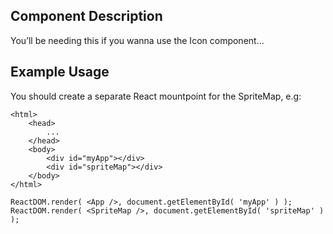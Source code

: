 ## Component Description

You’ll be needing this if you wanna use the Icon component...

## Example Usage

You should create a separate React mountpoint for the SpriteMap, e.g:
```
<html>
    <head>
        ...
    </head>
    <body>
        <div id="myApp"></div>
        <div id="spriteMap"></div>
    </body>
</html>
```

```
ReactDOM.render( <App />, document.getElementById( 'myApp' ) );
ReactDOM.render( <SpriteMap />, document.getElementById( 'spriteMap' ) );
```
